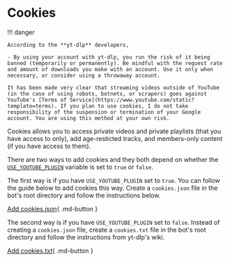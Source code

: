 # Cookies

!!! danger

    According to the **yt-dlp** developers,

    - By using your account with yt-dlp, you run the risk of it being banned (temporarily or permanently). Be mindful with the request rate and amount of downloads you make with an account. Use it only when necessary, or consider using a throwaway account.

    It has been made very clear that streaming videos outside of YouTube (in the case of using robots, botnets, or scrapers) goes against YouTube's [Terms of Service](https://www.youtube.com/static?template=terms). If you plan to use cookies, I do not take responsibility of the suspension or termination of your Google account. You are using this method at your own risk.

Cookies allows you to access private videos and private playlists (that you have access to only), add age-resticted tracks, and members-only content (if you have access to them).

There are two ways to add cookies and they both depend on whether the [`USE_YOUTUBE_PLUGIN`](env_variables.md#use_youtube_plugin) variable is set to `true` or `false`.

The first way is if you have `USE_YOUTUBE_PLUGIN` set to `true`. You can follow the guide below to add cookies this way. Create a `cookies.json` file in the bot's root directory and follow the instructions below.

[Add cookies.json](https://github.com/skick1234/DisTube/wiki/YouTube-Cookies){ .md-button }

The second way is if you have `USE_YOUTUBE_PLUGIN` set to `false`. Instead of creating a `cookies.json` file, create a `cookies.txt` file in the bot's root directory and follow the instructions from yt-dlp's wiki.

[Add cookies.txt](https://github.com/yt-dlp/yt-dlp/wiki/Extractors#exporting-youtube-cookies){ .md-button }
